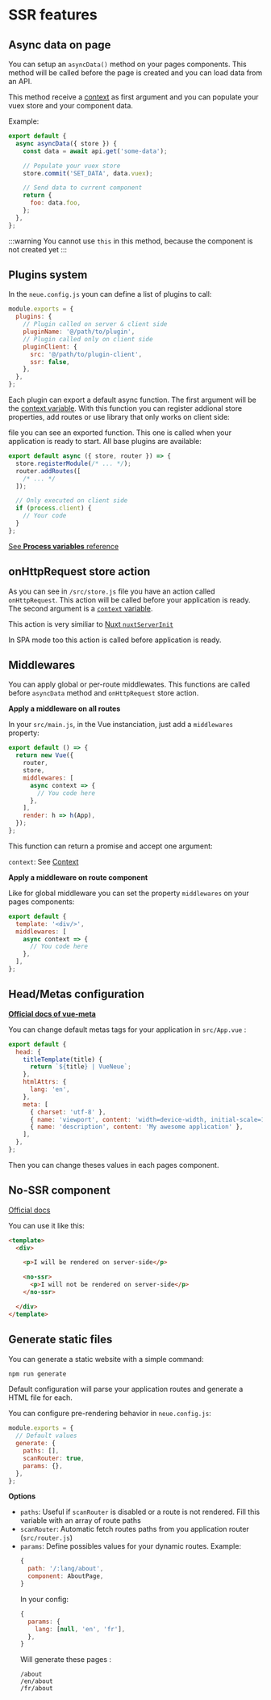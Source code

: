 # SSR features

## Async data on page

You can setup an `asyncData()` method on your pages components. This method will be called
before the page is created and you can load data from an API.

This method receive a [context](/reference/) as first argument and you
can populate your vuex store and your component data.

Example:

```js
export default {
  async asyncData({ store }) {
    const data = await api.get('some-data');

    // Populate your vuex store
    store.commit('SET_DATA', data.vuex);

    // Send data to current component
    return {
      foo: data.foo,
    };
  },
};
```

:::warning
You cannot use `this` in this method, because the component is not created yet
:::

## Plugins system

In the `neue.config.js` youn can define a list of plugins to call:

```js
module.exports = {
  plugins: {
    // Plugin called on server & client side
    pluginName: '@/path/to/plugin',
    // Plugin called only on client side
    pluginClient: {
      src: '@/path/to/plugin-client',
      ssr: false,
    },
  },
};
```

Each plugin can export a default async function. The first argument will
be the [context variable](/reference/). With this function you can register addional store
properties, add routes or use library that only works on client side:

file you can see an exported function. This one
is called when your application is ready to start. All base plugins
are available:

```js
export default async ({ store, router }) => {
  store.registerModule(/* ... */);
  router.addRoutes([
    /* ... */
  ]);

  // Only executed on client side
  if (process.client) {
    // Your code
  }
};
```

[See **Process variables** reference](/reference/#process-variables)

## onHttpRequest store action

As you can see in `/src/store.js` file you have an action called `onHttpRequest`.
This action will be called before your application is ready. The second argument is a
[`context` variable](/reference/).

This action is very similiar to [Nuxt `nuxtServerInit`](https://nuxtjs.org/guide/vuex-store/#the-nuxtserverinit-action)

In SPA mode too this action is called before application is ready.

## Middlewares

You can apply global or per-route middlewates. This functions are called before
`asyncData` method and `onHttpRequest` store action.

**Apply a middleware on all routes**

In your `src/main.js`, in the Vue instanciation, just add a `middlewares` property:

```js
export default () => {
  return new Vue({
    router,
    store,
    middlewares: [
      async context => {
        // You code here
      },
    ],
    render: h => h(App),
  });
};
```

This function can return a promise and accept one argument:

`context`: See [Context](/reference/)

**Apply a middleware on route component**

Like for global middleware you can set the property `middlewares` on
your pages components:

```js
export default {
  template: '<div/>',
  middlewares: [
    async context => {
      // You code here
    },
  ],
};
```

## Head/Metas configuration

**[Official docs of vue-meta](https://github.com/declandewet/vue-meta)**

You can change default metas tags for your application in `src/App.vue` :

```js
export default {
  head: {
    titleTemplate(title) {
      return `${title} | VueNeue`;
    },
    htmlAttrs: {
      lang: 'en',
    },
    meta: [
      { charset: 'utf-8' },
      { name: 'viewport', content: 'width=device-width, initial-scale=1' },
      { name: 'description', content: 'My awesome application' },
    ],
  },
};
```

Then you can change theses values in each pages component.

## No-SSR component

[Official docs](https://github.com/egoist/vue-no-ssr)

You can use it like this:

```html
<template>
  <div>

    <p>I will be rendered on server-side</p>

    <no-ssr>
      <p>I will not be rendered on server-side</p>
    </no-ssr>

  </div>
</template>
```

## Generate static files

You can generate a static website with a simple command:

```bash
npm run generate
```

Default configuration will parse your application routes and generate a HTML file for each.

You can configure pre-rendering behavior in `neue.config.js`:

```js
module.exports = {
  // Default values
  generate: {
    paths: [],
    scanRouter: true,
    params: {},
  },
};
```

**Options**

- `paths`: Useful if `scanRouter` is disabled or a route is not rendered. Fill this
  variable with an array of route paths
- `scanRouter`: Automatic fetch routes paths from you application router (`src/router.js`)
- `params`: Define possibles values for your dynamic routes.
  Example:
  ```js
  {
    path: '/:lang/about',
    component: AboutPage,
  }
  ```
  In your config:
  ```js
  {
    params: {
      lang: [null, 'en', 'fr'],
    },
  }
  ```
  Will generate these pages :
  ```
  /about
  /en/about
  /fr/about
  ```
